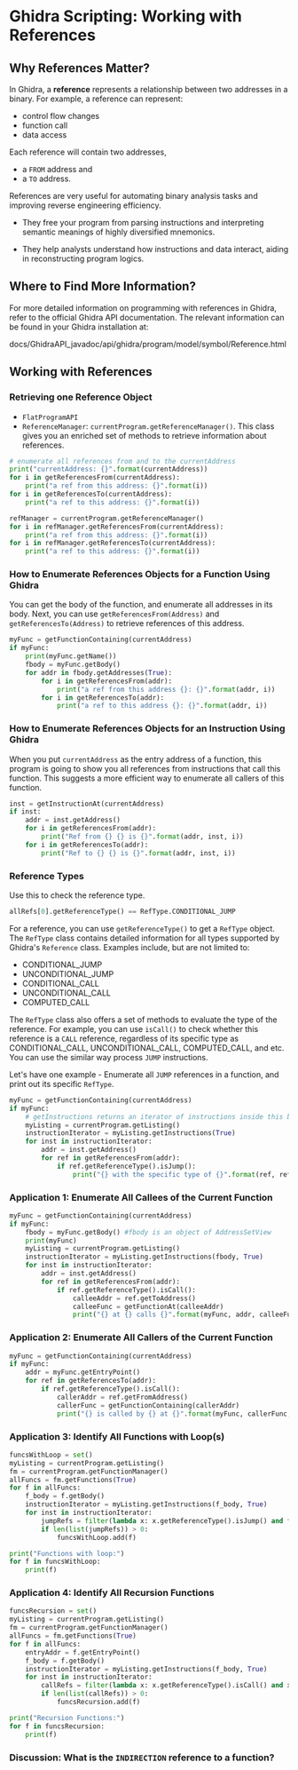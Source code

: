 # **Ghidra Scripting: Working with References**

## **Why References Matter?**

In Ghidra, a **reference** represents a relationship between two addresses in a binary. For example, a reference can represent:

+ control flow changes
+ function call
+ data access


Each reference will contain two addresses, 
+ a `FROM` address and 
+ a `TO` address. 
 

References are very useful for automating binary analysis tasks and improving reverse engineering efficiency. 

+ They free your program from parsing instructions and interpreting semantic meanings of highly diversified mnemonics.

+ They help analysts understand how instructions and data interact, aiding in reconstructing program logics.

## **Where to Find More Information?**

For more detailed information on programming with references in Ghidra, refer to the official Ghidra API documentation. The relevant information can be found in your Ghidra installation at: 

docs/GhidraAPI_javadoc/api/ghidra/program/model/symbol/Reference.html

## **Working with References**

### **Retrieving one Reference Object**

+ `FlatProgramAPI`
+ `ReferenceManager`: `currentProgram.getReferenceManager()`. This class gives you an enriched set of methods to retrieve information about references. 


```python
# enumerate all references from and to the currentAddress
print("currentAddress: {}".format(currentAddress))
for i in getReferencesFrom(currentAddress):
	print("a ref from this address: {}".format(i))
for i in getReferencesTo(currentAddress):
	print("a ref to this address: {}".format(i))
```

```python
refManager = currentProgram.getReferenceManager()
for i in refManager.getReferencesFrom(currentAddress):
	print("a ref from this address: {}".format(i))
for i in refManager.getReferencesTo(currentAddress):
	print("a ref to this address: {}".format(i))
```

### **How to Enumerate References Objects for a Function Using Ghidra**

You can get the body of the function, and enumerate all addresses in its body. Next, you can use `getReferencesFrom(Address)` and `getReferencesTo(Address)` to retrieve references of this address. 

```python
myFunc = getFunctionContaining(currentAddress)
if myFunc:
	print(myFunc.getName())
	fbody = myFunc.getBody()
	for addr in fbody.getAddresses(True):
		for i in getReferencesFrom(addr):
			print("a ref from this address {}: {}".format(addr, i))
		for i in getReferencesTo(addr):
			print("a ref to this address {}: {}".format(addr, i))
```




### **How to Enumerate References Objects for an Instruction Using Ghidra**

When you put `currentAddress` as the entry address of a function, this program is going to show you all references from instructions that call this function. This suggests a more efficient way to enumerate all callers of this function. 

```python
inst = getInstructionAt(currentAddress)
if inst:
	addr = inst.getAddress()
	for i in getReferencesFrom(addr):
		print("Ref from {} {} is {}".format(addr, inst, i))
	for i in getReferencesTo(addr):
		print("Ref to {} {} is {}".format(addr, inst, i))	
```

### **Reference Types**

Use this to check the reference type. 
```python
allRefs[0].getReferenceType() == RefType.CONDITIONAL_JUMP
```

For a reference, you can use `getReferenceType()` to get a `RefType` object. The `RefType` class contains detailed information for all types supported by Ghidra's `Reference` class. Examples include, but are not limited to:
+ CONDITIONAL_JUMP
+ UNCONDITIONAL_JUMP
+ CONDITIONAL_CALL
+ UNCONDITIONAL_CALL
+ COMPUTED_CALL

The `RefType` class also offers a set of methods to evaluate the type of the reference. For example, you can use `isCall()` to check whether this reference is a `CALL` reference, regardless of its specific type as CONDITIONAL_CALL, UNCONDITIONAL_CALL, COMPUTED_CALL, and etc. You can use the similar way process `JUMP` instructions. 

Let's have one example - Enumerate all `JUMP` references in a function, and print out its specific `RefType`.

```python
myFunc = getFunctionContaining(currentAddress)
if myFunc:
	# getInstructions returns an iterator of instructions inside this binary
	myListing = currentProgram.getListing()
	instructionIterator = myListing.getInstructions(True)
	for inst in instructionIterator:
		addr = inst.getAddress()
		for ref in getReferencesFrom(addr):
			if ref.getReferenceType().isJump():
				print("{} with the specific type of {}".format(ref, ref.getReferenceType().getName()))
```


### **Application 1: Enumerate All Callees of the Current Function**

```python
myFunc = getFunctionContaining(currentAddress)
if myFunc:
	fbody = myFunc.getBody() #fbody is an object of AddressSetView
	print(myFunc)
	myListing = currentProgram.getListing()
	instructionIterator = myListing.getInstructions(fbody, True)
	for inst in instructionIterator:
		addr = inst.getAddress()
		for ref in getReferencesFrom(addr):
			if ref.getReferenceType().isCall():
				calleeAddr = ref.getToAddress()
				calleeFunc = getFunctionAt(calleeAddr)
				print("{} at {} calls {}".format(myFunc, addr, calleeFunc))
```


### **Application 2: Enumerate All Callers of the Current Function**

```python
myFunc = getFunctionContaining(currentAddress)
if myFunc:
	addr = myFunc.getEntryPoint()
	for ref in getReferencesTo(addr):
		if ref.getReferenceType().isCall():
			callerAddr = ref.getFromAddress()
			callerFunc = getFunctionContaining(callerAddr)
			print("{} is called by {} at {}".format(myFunc, callerFunc, callerAddr))

```


### **Application 3: Identify All Functions with Loop(s)**

```python
funcsWithLoop = set()
myListing = currentProgram.getListing()
fm = currentProgram.getFunctionManager()
allFuncs = fm.getFunctions(True)
for f in allFuncs:
    f_body = f.getBody()
    instructionIterator = myListing.getInstructions(f_body, True)
    for inst in instructionIterator:
    	jumpRefs = filter(lambda x: x.getReferenceType().isJump() and f_body.contains(x.getToAddress()) and x.getToAddress().subtract(inst.getAddress()) < 0, getReferencesFrom(inst.getAddress()))
    	if len(list(jumpRefs)) > 0:
    		funcsWithLoop.add(f)

print("Functions with loop:")
for f in funcsWithLoop:
	print(f)

```


### **Application 4: Identify All Recursion Functions**

```python
funcsRecursion = set()
myListing = currentProgram.getListing()
fm = currentProgram.getFunctionManager()
allFuncs = fm.getFunctions(True)
for f in allFuncs:
	entryAddr = f.getEntryPoint()
	f_body = f.getBody()
	instructionIterator = myListing.getInstructions(f_body, True)
	for inst in instructionIterator:
		callRefs = filter(lambda x: x.getReferenceType().isCall() and x.getToAddress().equals(entryAddr), getReferencesFrom(inst.getAddress()))
    	if len(list(callRefs)) > 0:
    		funcsRecursion.add(f)

print("Recursion Functions:")
for f in funcsRecursion:
	print(f)
```


### **Discussion: What is the `INDIRECTION` reference to a function?**


